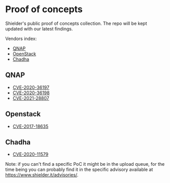 # Proof of concepts
Shielder's public proof of concepts collection. The repo will be kept updated with our latest findings.

Vendors index:
* [QNAP](#qnap)
* [OpenStack](#openstack)
* [Chadha](#chadha)

## QNAP
* [CVE-2020-36197](CVE-2020-36197)
* [CVE-2020-36198](CVE-2020-36197)
* [CVE-2021-28807](CVE-2021-28807)

## Openstack
* [CVE-2017-18635](https://github.com/ShielderSec/CVE-2017-18635)

## Chadha
* [CVE-2020-11579](https://github.com/ShielderSec/CVE-2020-11579)

Note: if you can't find a specific PoC it might be in the upload queue, for the time being you can probably find it in the specific advisory available at https://www.shielder.it/advisories/.